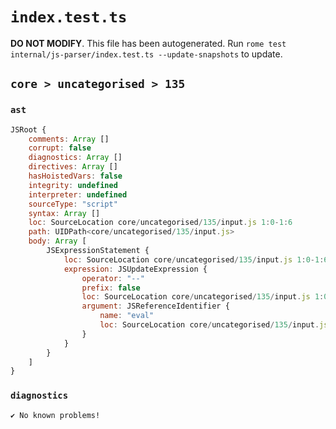 # `index.test.ts`

**DO NOT MODIFY**. This file has been autogenerated. Run `rome test internal/js-parser/index.test.ts --update-snapshots` to update.

## `core > uncategorised > 135`

### `ast`

```javascript
JSRoot {
	comments: Array []
	corrupt: false
	diagnostics: Array []
	directives: Array []
	hasHoistedVars: false
	integrity: undefined
	interpreter: undefined
	sourceType: "script"
	syntax: Array []
	loc: SourceLocation core/uncategorised/135/input.js 1:0-1:6
	path: UIDPath<core/uncategorised/135/input.js>
	body: Array [
		JSExpressionStatement {
			loc: SourceLocation core/uncategorised/135/input.js 1:0-1:6
			expression: JSUpdateExpression {
				operator: "--"
				prefix: false
				loc: SourceLocation core/uncategorised/135/input.js 1:0-1:6
				argument: JSReferenceIdentifier {
					name: "eval"
					loc: SourceLocation core/uncategorised/135/input.js 1:0-1:4 (eval)
				}
			}
		}
	]
}
```

### `diagnostics`

```
✔ No known problems!

```
